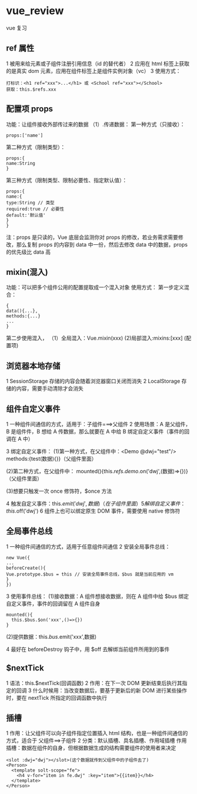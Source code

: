 # vue_review

vue 复习

## ref 属性

1 被用来给元素或子组件注册引用信息（id 的替代者）
2 应用在 html 标签上获取的是真实 dom 元素，应用在组件标签上是组件实例对象（vc）
3 使用方式：

```
打标识：<h1 ref="xxx">...</h1> 或 <School ref="xxx"></School>
获取：this.$refs.xxx
```

## 配置项 props

功能：让组件接收外部传过来的数据
（1）.传递数据：
第一种方式（只接收）：

```
props:['name']
```

第二种方式（限制类型）：

```
props:{
name:String
}
```

第三种方式（限制类型、限制必要性、指定默认值）：

```
props:{
name:{
type:String // 类型
required:true // 必要性
default:'默认值'
}
}
```

注：props 是只读的，Vue 底层会监测你对 props 的修改，若业务需求需要修改，那么复制 props 的内容到 data 中一份，然后去修改 data 中的数据，props 的优先级比 data 高

## mixin(混入)

功能：可以把多个组件公用的配置提取成一个混入对象
使用方式：
第一步定义混合：

```
{
data(){...},
methods:{...}
...
}
```

第二步使用混入，
（1）全局混入：Vue.mixin(xxx)
(2)局部混入:mixins:[xxx] (配置项)

## 浏览器本地存储

1 SessionStorage 存储的内容会随着浏览器窗口关闭而消失
2 LocalStorage 存储的内容，需要手动清除才会消失

## 组件自定义事件

1 一种组件间通信的方式，适用于：子组件===>父组件
2 使用场景：A 是父组件，B 是组件件，B 想给 A 传数据，那么就要在 A 中给 B 绑定自定义事件（事件的回调在 A 中）

3 绑定自定义事件：
(1)第一种方式，在父组件中：<Demo @dwj="test"/>
methods:{test(数据){}}（父组件里面）

(2)第二种方式，在父组件中：<Demo ref="demo">
mounted(){this.$refs.demo.$on('dwj',(数据)=>{})} （父组件里面）

(3)想要只触发一次 once 修饰符，$once 方法

4 触发自定义事件：this.$emit('dwj',数据)（在子组件里面）
5 解绑自定义事件：this.$off('dwj')
6 组件上也可以绑定原生 DOM 事件，需要使用 native 修饰符

## 全局事件总线

1 一种组件间通信的方式，适用于任意组件间通信
2 安装全局事件总线：

```
new Vue({
...
beforeCreate(){
Vue.prototype.$bus = this // 安装全局事件总线，$bus 就是当前应用的 vm
}
})
```

3 使用事件总线：
(1)接收数据：A 组件想接收数据，则在 A 组件中给 $bus 绑定自定义事件，事件的回调留在 A 组件自身

```
mounted(){
  this.$bus.$on('xxx',()=>{})
}
```

(2)提供数据：this.$bus.$emit('xxx',数据)

4 最好在 beforeDestroy 钩子中，用 $off 去解绑当前组件所用到的事件

## $nextTick

1 语法：this.$nextTick(回调函数)
2 作用：在下一次 DOM 更新结束后执行其指定的回调
3 什么时候用：当改变数据后，要基于更新后的新 DOM 进行某些操作时，要在 nextTick 所指定的回调函数中执行

## 插槽

1 作用：让父组件可以向子组件指定位置插入 html 结构，也是一种组件间通信的方式，适合于 父组件==>子组件
2 分类：默认插槽、具名插槽、作用域插槽
作用插槽：数据在组件的自身，但根据数据生成的结构需要组件的使用者来决定

```
<slot :dwj="dwj"></slot>(这个数据就传到父组件中的子组件去了)
<Person>
  <template solt-scope="fe">
    <h4 v-for="item in fe.dwj" :key="item">{{item}}</h4>
  </template>
</Person>
```

